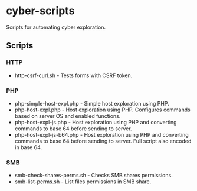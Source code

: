 # cyber-scripts
Scripts for automating cyber exploration.

## Scripts

### HTTP
* http-csrf-curl.sh - Tests forms with CSRF token. 

### PHP
* php-simple-host-expl.php - Simple host exploration using PHP.
* php-host-expl.php - Host exploration using PHP. Configures commands based on server OS and enabled functions.
* php-host-expl-js.php - Host exploration using PHP and converting commands to base 64 before sending to server.
* php-host-expl-js-b64.php - Host exploration using PHP and converting commands to base 64 before sending to server. Full script also encoded in base 64.

### SMB
* smb-check-shares-perms.sh - Checks SMB shares permissions.
* smb-list-perms.sh - List files permissions in SMB share.
